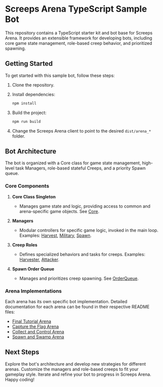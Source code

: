 # Screeps Arena TypeScript Sample Bot

This repository contains a TypeScript starter kit and bot base for Screeps Arena. It provides an extensible framework for developing bots, including core game state management, role-based creep behavior, and prioritized spawning.

## Getting Started

To get started with this sample bot, follow these steps:

1. Clone the repository.

2. Install dependencies:

   ```bash
   npm install
   ```

3. Build the project:

   ```bash
   npm run build
   ```

4. Change the Screeps Arena client to point to the desired `dist/arena_*` folder.

## Bot Architecture

The bot is organized with a Core class for game state management, high-level task Managers, role-based stateful Creeps, and a priority Spawn queue.

### Core Components

1. **Core Class Singleton**

   - Manages game state and logic, providing access to common and arena-specific game objects. See [Core](src/arena_tutorial/Core.ts).

2. **Managers**

   - Modular controllers for specific game logic, invoked in the main loop. Examples: [Harvest](src/arena_tutorial/managers/Harvest.ts), [Military](src/arena_tutorial/managers/Military.ts), [Spawn](src/arena_tutorial/managers/Spawn.ts).

3. **Creep Roles**

   - Defines specialized behaviors and tasks for creeps. Examples: [Harvester](src/arena_tutorial/roles/Harvester.ts), [Attacker](src/arena_tutorial/roles/Attacker.ts).

4. **Spawn Order Queue**
   - Manages and prioritizes creep spawning. See [OrderQueue](src/common/classes/OrderQueue.ts).

### Arena Implementations

Each arena has its own specific bot implementation. Detailed documentation for each arena can be found in their respective README files:

- [Final Tutorial Arena](src/arena_tutorial/README.md)
- [Capture the Flag Arena](src/arena_capture_the_flag/README.md)
- [Collect and Control Arena](src/arena_collect_and_control/README.md)
- [Spawn and Swamp Arena](src/arena_spawn_and_swamp/README.md)

## Next Steps

Explore the bot's architecture and develop new strategies for different arenas. Customize the managers and role-based creeps to fit your gameplay style. Iterate and refine your bot to progress in Screeps Arena. Happy coding!
